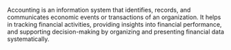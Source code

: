 Accounting is an information system that identifies, records, and communicates economic events or transactions of an organization. It helps in tracking financial activities, providing insights into financial performance, and supporting decision-making by organizing and presenting financial data systematically.
